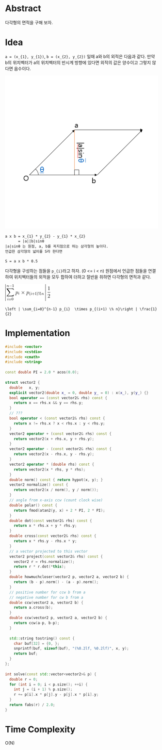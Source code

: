 # Abstract

다각형의 면적을 구해 보자.

# Idea

`a = (x_{1}, y_{1})`, `b = (x_{2}, y_{2})` 일때 a와 b의 외적은 다음과
같다. 만약 b의 위치벡터가 a의 위치벡터의 반시계 방향에 있다면 외적의 값은 양수이고
그렇지 않다면 음수이다.

![](../_img/cross_product_on_2D.png)

```
a x b = x_{1} * y_{2} - y_{1} * x_{2}
      = |a||b|sinθ
|a|sinθ 는 원점, a, b를 꼭지점으로 하는 삼각형의 높이다.
언급한 삼각형의 넓이를 S라 한다면

S = a x b * 0.5
```

다각형을 구성하는 점들을 `p_{i}`라고 하자. (0 <= i < n)
원점에서 언급한 점들을 연결하여 위치벡터들의 외적을
모두 합하여 더하고 절반을 취하면 다각형의 면적과 같다.

![](../_img/polygonarea_eq.png)

```
\left | \sum_{i=0}^{n-1} p_{i}  \times p_{(i+1) \% n}\right | \frac{1}{2}
```


# Implementation

```cpp
#include <vector>
#include <cstdio>
#include <cmath>
#include <string>

const double PI = 2.0 * acos(0.0);

struct vector2 {
  double   x, y;
  explicit vector2(double x_ = 0, double y_ = 0) : x(x_), y(y_) {}
  bool operator == (const vector2& rhs) const {
    return x == rhs.x && y == rhs.y;
  }
  // ???
  bool operator < (const vector2& rhs) const {
    return x != rhs.x ? x < rhs.x : y < rhs.y;
  }
  vector2 operator + (const vector2& rhs) const {
    return vector2(x + rhs.x, y + rhs.y);
  }
  vector2 operator - (const vector2& rhs) const {
    return vector2(x - rhs.x, y - rhs.y);
  }
  vector2 operator * (double rhs) const {
    return vector2(x * rhs, y * rhs);
  }
  double norm() const { return hypot(x, y); }
  vector2 normalize() const {
    return vector2(x / norm(), y / norm());
  }
  // angle from x-axis ccw (count clock wise)
  double polar() const {
    return fmod(atan2(y, x) + 2 * PI, 2 * PI);
  }
  double dot(const vector2& rhs) const {
    return x * rhs.x + y * rhs.y;
  }
  double cross(const vector2& rhs) const {
    return x * rhs.y - rhs.x * y;
  }
  // a vector projected to this vector
  vector2 project(const vector2& rhs) const {
    vector2 r = rhs.normalize();
    return r * r.dot(*this);
  }
  double howmuchcloser(vector2 p, vector2 a, vector2 b) {
    return (b - p).norm() - (a - p).norm();
  }
  // positive number for ccw b from a
  // negative number for cw b from a
  double ccw(vector2 a, vector2 b) {
    return a.cross(b);
  }
  double ccw(vector2 p, vector2 a, vector2 b) {
    return ccw(a-p, b-p);
  }
    
  std::string tostring() const {
    char buf[32] = {0, };
    snprintf(buf, sizeof(buf), "(%0.2lf, %0.2lf)", x, y);
    return buf;
  }
};

int solve(const std::vector<vector2>& p) {
  double r = 0;
  for (int i = 0; i < p.size(); ++i) {
    int j = (i + 1) % p.size();
    r += p[i].x * p[j].y - p[j].x * p[i].y;
  }
  return fabs(r) / 2.0;
}
```

# Time Complexity

O(N)
